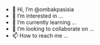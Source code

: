 - 👋 Hi, I’m @ombakpasisia
- 👀 I’m interested in ...
- 🌱 I’m currently learning ...
- 💞️ I’m looking to collaborate on ...
- 📫 How to reach me ...

<!---
ombakpasisia/ombakpasisia is a ✨ special ✨ repository because its `README.md` (this file) appears on your GitHub profile.
You can click the Preview link to take a look at your changes.
--->
